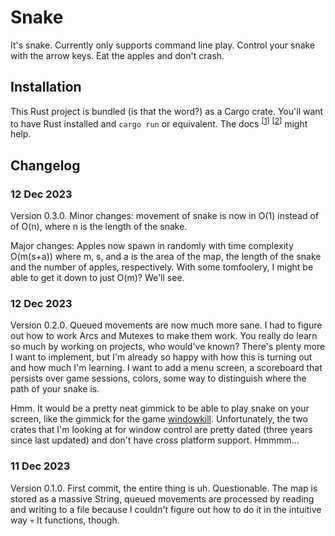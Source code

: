 # Snake

It's snake. Currently only supports command line play. Control your snake with the arrow keys. Eat the apples and don't crash.

## Installation

This Rust project is bundled (is that the word?) as a Cargo crate. You'll want to have Rust installed and `cargo run` or equivalent.
The docs <sup>[[1](https://doc.rust-lang.org/book/ch01-01-installation.html)]</sup> <sup>[[2](https://doc.rust-lang.org/book/ch01-03-hello-cargo.html)]</sup> might help.

## Changelog

### 12 Dec 2023

Version 0.3.0. Minor changes: movement of snake is now in O(1) instead of of O(n), where n is the length of the snake. 

Major changes:
Apples now spawn in randomly with time complexity O(m(s+a)) 
where m, s, and a is the area of the map, the length of the snake and the number of apples, respectively.
With some tomfoolery, I might be able to get it down to just O(m)? We'll see.

### 12 Dec 2023

Version 0.2.0. Queued movements are now much more sane. I had to figure out how to work Arcs and Mutexes to make them work.
You really do learn so much by working on projects, who would've known? There's plenty more I want to implement, but I'm already so happy with how
this is turning out and how much I'm learning. I want to add a menu screen, a scoreboard that persists over game sessions, colors, some way to distinguish
where the path of your snake is. 

Hmm. It would be a pretty neat gimmick to be able to play snake on your screen, like the gimmick for the game [windowkill](https://torcado.itch.io/windowkill).
Unfortunately, the two crates that I'm looking at for window control are pretty dated (three years since last updated) and don't have cross platform support. Hmmmm...

### 11 Dec 2023

Version 0.1.0. First commit, the entire thing is uh. Questionable. The map is stored as a massive String, queued movements are processed by 
reading and writing to a file because I couldn't figure out how to do it in the intuitive way :skull: It functions, though.